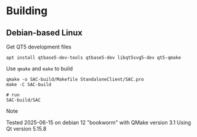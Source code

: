 # Building
## Debian-based Linux

Get QT5 development files
```
apt install qtbase5-dev-tools qtbase5-dev libqt5svg5-dev qt5-qmake
```

Use `qmake` and `make` to build

```
qmake -o SAC-build/Makefile StandaloneClient/SAC.pro 
make -C SAC-build

# run 
SAC-build/SAC
```


> [!NOTE]
> Tested 2025-06-15 on debian 12 "bookworm" with QMake version 3.1 Using Qt version 5.15.8

